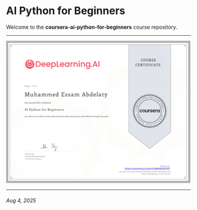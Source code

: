# AI Python for Beginners 

Welcome to the **coursera-ai-python-for-beginners** course repository.

---

![certificate](./assets/certificate.png)

---

###### Aug 4, 2025